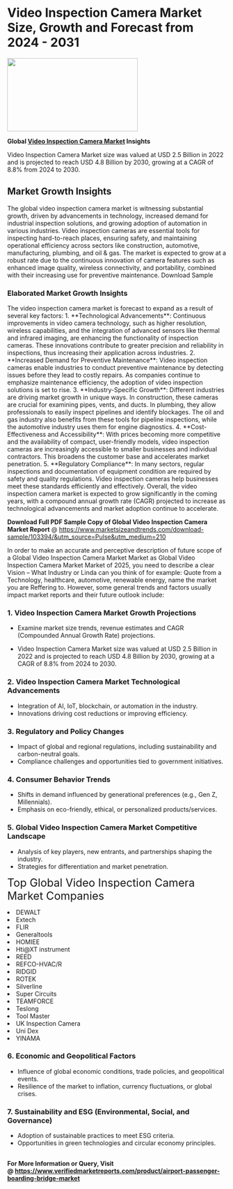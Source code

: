 <H1>Video Inspection Camera Market Size, Growth and Forecast from 2024 - 2031</H1><img class="aligncenter size-medium wp-image-584254" src="https://thirdeyenews.in/wp-content/uploads/2024/09/Global-Market-Research-300x168.jpeg" alt="" width="300" height="168" /><p><strong>Global&nbsp;<a href="https://www.marketsizeandtrends.com/download-sample/103394/&amp;utm_source=Pulse&amp;utm_medium=210">Video Inspection Camera Market</a> Insights</strong></p><p>Video Inspection Camera Market size was valued at USD 2.5 Billion in 2022 and is projected to reach USD 4.8 Billion by 2030, growing at a CAGR of 8.8% from 2024 to 2030.</p><p><h2>Market Growth Insights</h2> The global video inspection camera market is witnessing substantial growth, driven by advancements in technology, increased demand for industrial inspection solutions, and growing adoption of automation in various industries. Video inspection cameras are essential tools for inspecting hard-to-reach places, ensuring safety, and maintaining operational efficiency across sectors like construction, automotive, manufacturing, plumbing, and oil & gas. The market is expected to grow at a robust rate due to the continuous innovation of camera features such as enhanced image quality, wireless connectivity, and portability, combined with their increasing use for preventive maintenance. Download Sample <h3>Elaborated Market Growth Insights</h3> The video inspection camera market is forecast to expand as a result of several key factors: 1. **Technological Advancements**: Continuous improvements in video camera technology, such as higher resolution, wireless capabilities, and the integration of advanced sensors like thermal and infrared imaging, are enhancing the functionality of inspection cameras. These innovations contribute to greater precision and reliability in inspections, thus increasing their application across industries. 2. **Increased Demand for Preventive Maintenance**: Video inspection cameras enable industries to conduct preventive maintenance by detecting issues before they lead to costly repairs. As companies continue to emphasize maintenance efficiency, the adoption of video inspection solutions is set to rise. 3. **Industry-Specific Growth**: Different industries are driving market growth in unique ways. In construction, these cameras are crucial for examining pipes, vents, and ducts. In plumbing, they allow professionals to easily inspect pipelines and identify blockages. The oil and gas industry also benefits from these tools for pipeline inspections, while the automotive industry uses them for engine diagnostics. 4. **Cost-Effectiveness and Accessibility**: With prices becoming more competitive and the availability of compact, user-friendly models, video inspection cameras are increasingly accessible to smaller businesses and individual contractors. This broadens the customer base and accelerates market penetration. 5. **Regulatory Compliance**: In many sectors, regular inspections and documentation of equipment condition are required by safety and quality regulations. Video inspection cameras help businesses meet these standards efficiently and effectively. Overall, the video inspection camera market is expected to grow significantly in the coming years, with a compound annual growth rate (CAGR) projected to increase as technological advancements and market adoption continue to accelerate. </p><p><span class=""><strong>Download Full PDF Sample Copy of Global Video Inspection Camera Market Report</strong> @ <a href="https://www.marketsizeandtrends.com/download-sample/103394/&amp;utm_source=Pulse&amp;utm_medium=210" target="_blank">https://www.marketsizeandtrends.com/download-sample/103394/&amp;utm_source=Pulse&amp;utm_medium=210</a></span></p><p>In order to make an accurate and perceptive description of future scope of a Global&nbsp;Video Inspection Camera Market Market as Global&nbsp;Video Inspection Camera Market Market of 2025, you need to describe a clear Vision &ndash; What Industry or Linda can you think of for example: Quote from a Technology, healthcare, automotive, renewable energy, name the market you are Reffering to. However, some general trends and factors usually impact market reports and their future outlook include:</p><h3>1.&nbsp;<strong>Video Inspection Camera Market Growth Projections</strong></h3><ul><li>Examine market size trends, revenue estimates and CAGR (Compounded Annual Growth Rate) projections.</li><li><p>Video Inspection Camera Market size was valued at USD 2.5 Billion in 2022 and is projected to reach USD 4.8 Billion by 2030, growing at a CAGR of 8.8% from 2024 to 2030.</p></li></ul><h3>2.&nbsp;<strong>Video Inspection Camera Market Technological Advancements</strong></h3><ul><li>Integration of AI, IoT, blockchain, or automation in the industry.</li><li>Innovations driving cost reductions or improving efficiency.</li></ul><h3>3.&nbsp;<strong>Regulatory and Policy Changes</strong></h3><ul><li>Impact of global and regional regulations, including sustainability and carbon-neutral goals.</li><li>Compliance challenges and opportunities tied to government initiatives.</li></ul><h3>4.&nbsp;<strong>Consumer Behavior Trends</strong></h3><ul><li>Shifts in demand influenced by generational preferences (e.g., Gen Z, Millennials).</li><li>Emphasis on eco-friendly, ethical, or personalized products/services.</li></ul><h3>5.&nbsp;<strong>Global Video Inspection Camera Market Competitive Landscape</strong></h3><ul><li>Analysis of key players, new entrants, and partnerships shaping the industry.</li><li>Strategies for differentiation and market penetration.</li></ul><p data-pm-slice="1 1 []"><span style="color: inherit; font-family: inherit; font-size: 25px;">Top Global Video Inspection Camera Market Companies</span></p><div class="" data-test-id=""><p><li>DEWALT</li><li> Extech</li><li> FLIR</li><li> Generaltools</li><li> HOMIEE</li><li> Hti@XT instrument</li><li> REED</li><li> REFCO-HVAC/R</li><li> RIDGID</li><li> ROTEK</li><li> Silverline</li><li> Super Circuits</li><li> TEAMFORCE</li><li> Teslong</li><li> Tool Master</li><li> UK Inspection Camera</li><li> Uni Dex</li><li> YINAMA</li></p></div><h3>6.&nbsp;<strong>Economic and Geopolitical Factors</strong></h3><ul><li>Influence of global economic conditions, trade policies, and geopolitical events.</li><li>Resilience of the market to inflation, currency fluctuations, or global crises.</li></ul><h3>7.&nbsp;<strong>Sustainability and ESG (Environmental, Social, and Governance)</strong></h3><ul><li>Adoption of sustainable practices to meet ESG criteria.</li><li>Opportunities in green technologies and circular economy principles.</li></ul><h2><strong style="font-size: 14px;">For More Information or Query, Visit @&nbsp;</strong><a style="background-color: #ffffff; font-size: 14px;" href="https://www.marketsizeandtrends.com/report/video-inspection-camera-market/" target="_blank">https://www.verifiedmarketreports.com/product/airport-passenger-boarding-bridge-market</a></h2>
